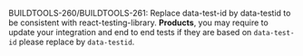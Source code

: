 BUILDTOOLS-260/BUILDTOOLS-261: Replace data-test-id by data-testid to be consistent with react-testing-library.
**Products**, you may require to update your integration and end to end tests if they are based on `data-test-id` please replace by `data-testid`.